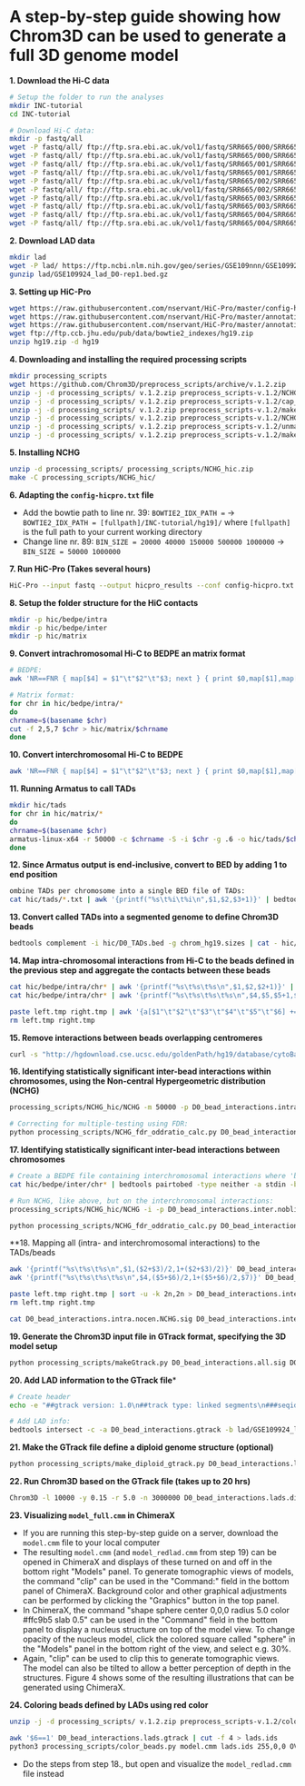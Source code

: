 # A step-by-step guide showing how Chrom3D can be used to generate a full 3D genome model
**1.  Download the Hi-C data**
```bash
# Setup the folder to run the analyses
mkdir INC-tutorial
cd INC-tutorial

# Download Hi-C data:
mkdir -p fastq/all
wget -P fastq/all/ ftp://ftp.sra.ebi.ac.uk/vol1/fastq/SRR665/000/SRR6657510/SRR6657510_1.fastq.gz
wget -P fastq/all/ ftp://ftp.sra.ebi.ac.uk/vol1/fastq/SRR665/000/SRR6657510/SRR6657510_2.fastq.gz
wget -P fastq/all/ ftp://ftp.sra.ebi.ac.uk/vol1/fastq/SRR665/001/SRR6657511/SRR6657511_1.fastq.gz
wget -P fastq/all/ ftp://ftp.sra.ebi.ac.uk/vol1/fastq/SRR665/001/SRR6657511/SRR6657511_2.fastq.gz
wget -P fastq/all/ ftp://ftp.sra.ebi.ac.uk/vol1/fastq/SRR665/002/SRR6657512/SRR6657512_1.fastq.gz
wget -P fastq/all/ ftp://ftp.sra.ebi.ac.uk/vol1/fastq/SRR665/002/SRR6657512/SRR6657512_2.fastq.gz
wget -P fastq/all/ ftp://ftp.sra.ebi.ac.uk/vol1/fastq/SRR665/003/SRR6657513/SRR6657513_1.fastq.gz
wget -P fastq/all/ ftp://ftp.sra.ebi.ac.uk/vol1/fastq/SRR665/003/SRR6657513/SRR6657513_2.fastq.gz
wget -P fastq/all/ ftp://ftp.sra.ebi.ac.uk/vol1/fastq/SRR665/004/SRR6657514/SRR6657514_1.fastq.gz
wget -P fastq/all/ ftp://ftp.sra.ebi.ac.uk/vol1/fastq/SRR665/004/SRR6657514/SRR6657514_2.fastq.gz
```

**2. Download LAD data**
```bash
mkdir lad
wget -P lad/ https://ftp.ncbi.nlm.nih.gov/geo/series/GSE109nnn/GSE109924/suppl/GSE109924_lad_D0-rep1.bed.gz
gunzip lad/GSE109924_lad_D0-rep1.bed.gz
```

**3. Setting up HiC-Pro**
```bash
wget https://raw.githubusercontent.com/nservant/HiC-Pro/master/config-hicpro.txt
wget https://raw.githubusercontent.com/nservant/HiC-Pro/master/annotation/chrom_hg19.sizes
wget https://raw.githubusercontent.com/nservant/HiC-Pro/master/annotation/HindIII_resfrag_hg19.bed
wget ftp://ftp.ccb.jhu.edu/pub/data/bowtie2_indexes/hg19.zip
unzip hg19.zip -d hg19
```

**4. Downloading and installing the required processing scripts**
```bash
mkdir processing_scripts
wget https://github.com/Chrom3D/preprocess_scripts/archive/v.1.2.zip
unzip -j -d processing_scripts/ v.1.2.zip preprocess_scripts-v.1.2/NCHG_hic.zip
unzip -j -d processing_scripts/ v.1.2.zip preprocess_scripts-v.1.2/cap_chr_end.py
unzip -j -d processing_scripts/ v.1.2.zip preprocess_scripts-v.1.2/make_diploid_gtrack.py
unzip -j -d processing_scripts/ v.1.2.zip preprocess_scripts-v.1.2/NCHG_fdr_oddratio_calc.py
unzip -j -d processing_scripts/ v.1.2.zip preprocess_scripts-v.1.2/unmappable_blacklist.bed
unzip -j -d processing_scripts/ v.1.2.zip preprocess_scripts-v.1.2/makeGtrack.py
```

**5. Installing NCHG**
```bash
unzip -d processing_scripts/ processing_scripts/NCHG_hic.zip
make -C processing_scripts/NCHG_hic/
```

**6. Adapting the `config-hicpro.txt` file**
- Add the bowtie path to line nr. 39: `BOWTIE2_IDX_PATH =` -> `BOWTIE2_IDX_PATH = [fullpath]/INC-tutorial/hg19]/` where `[fullpath]` is the full path to your current working directory
- Change line nr. 89: `BIN_SIZE = 20000 40000 150000 500000 1000000` -> `BIN_SIZE = 50000 1000000`

**7. Run HiC-Pro (Takes several hours)**
```bash
HiC-Pro --input fastq --output hicpro_results --conf config-hicpro.txt
```

**8. Setup the folder structure for the HiC contacts**
```bash
mkdir -p hic/bedpe/intra
mkdir -p hic/bedpe/inter
mkdir -p hic/matrix
```

**9. Convert intrachromosomal Hi-C to BEDPE an matrix format**
```bash
# BEDPE:
awk 'NR==FNR { map[$4] = $1"\t"$2"\t"$3; next } { print $0,map[$1],map[$2] }' hicpro_results/hic_results/matrix/all/raw/50000/all_50000_abs.bed  hicpro_results/hic_results/matrix/all/raw/50000/all_50000.matrix  | awk '$4==$7' | awk '{print $4"\t"$5"\t"$6"\t"$7"\t"$8"\t"$9"\t"$3>"hic/bedpe/intra/"$4}'

# Matrix format:
for chr in hic/bedpe/intra/*
do
chrname=$(basename $chr)
cut -f 2,5,7 $chr > hic/matrix/$chrname
done
```
**10. Convert interchromosomal Hi-C to BEDPE**
```bash
awk 'NR==FNR { map[$4] = $1"\t"$2"\t"$3; next } { print $0,map[$1],map[$2] }'  hicpro_results/hic_results/matrix/all/raw/1000000/all_1000000_abs.bed  hicpro_results/hic_results/matrix/all/raw/1000000/all_1000000.matrix  | awk '$4<$7' | awk '{print $4"\t"$5"\t"$6"\t"$7"\t"$8"\t"$9"\t"$3>"hic/bedpe/inter/"$4"_"$7}'
```

**11. Running Armatus to call TADs**
```bash
mkdir hic/tads
for chr in hic/matrix/*
do
chrname=$(basename $chr)
armatus-linux-x64 -r 50000 -c $chrname -S -i $chr -g .6 -o hic/tads/$chrname 
done
```

**12. Since Armatus output is end-inclusive, convert to BED by adding 1 to end position**
```bash
ombine TADs per chromosome into a single BED file of TADs:
cat hic/tads/*.txt | awk '{printf("%s\t%i\t%i\n",$1,$2,$3+1)}' | bedtools sort -g chrom_hg19.sizes | bedtools slop -i stdin -g chrom_hg19.sizes -l 0 -r 1 > hic/D0_TADs.bed
```

**13. Convert called TADs into a segmented genome to define Chrom3D beads**
```bash
bedtools complement -i hic/D0_TADs.bed -g chrom_hg19.sizes | cat - hic/D0_TADs.bed | bedtools sort -g chrom_hg19.sizes | awk '$1!="chrY"' | awk '$1!="chrM"' > D0_beads.bed
```

**14. Map intra-chromosomal interactions from Hi-C to the beads defined in the previous step and aggregate the contacts between these beads**
```bash
cat hic/bedpe/intra/chr* | awk '{printf("%s\t%s\t%s\n",$1,$2,$2+1)}' | bedtools intersect -wao -a stdin -b D0_beads.bed | cut -f 4,5,6 > left.tmp
cat hic/bedpe/intra/chr* | awk '{printf("%s\t%s\t%s\t%s\n",$4,$5,$5+1,$7)}' | bedtools intersect -wao -a stdin -b D0_beads.bed | awk '{printf("%s\t%s\t%s\t%s\n",$5,$6,$7,$4)}' > right.tmp

paste left.tmp right.tmp | awk '{a[$1"\t"$2"\t"$3"\t"$4"\t"$5"\t"$6] += $7} END{for (i in a) print i"\t"a[i]}' |  awk '$2!=$5' | sort -k 2n,2n > D0_bead_interactions.intra.bedpe
rm left.tmp right.tmp
```

**15. Remove interactions between beads overlapping centromeres**
```bash
curl -s "http://hgdownload.cse.ucsc.edu/goldenPath/hg19/database/cytoBand.txt.gz" | gunzip -c | grep acen | bedtools pairtobed -a D0_bead_interactions.intra.bedpe -b stdin -type neither > D0_bead_interactions.intra.nocen.bedpe
```

**16. Identifying statistically significant inter-bead interactions within chromosomes, using the Non-central Hypergeometric distribution (NCHG)**
```bash
processing_scripts/NCHG_hic/NCHG -m 50000 -p D0_bead_interactions.intra.nocen.bedpe > D0_bead_interactions.intra.nocen.NCHG.out

# Correcting for multiple-testing using FDR:
python processing_scripts/NCHG_fdr_oddratio_calc.py D0_bead_interactions.intra.nocen.NCHG.out fdr_bh 2 0.01 > D0_bead_interactions.intra.nocen.NCHG.sig
```
**17. Identifying statistically significant inter-bead interactions between chromosomes**
```bash
# Create a BEDPE file containing interchromosomal interactions where 'blacklisted' regions are removed:
cat hic/bedpe/inter/chr* | bedtools pairtobed -type neither -a stdin -b processing_scripts/unmappable_blacklist.bed | python processing_scripts/cap_chr_end.py chrom_hg19.sizes > D0_bead_interactions.inter.noblist.bedpe

# Run NCHG, like above, but on the interchromosomal interactions: 
processing_scripts/NCHG_hic/NCHG -i -p D0_bead_interactions.inter.noblist.bedpe > D0_bead_interactions.inter.noblist.NCHG.out

python processing_scripts/NCHG_fdr_oddratio_calc.py D0_bead_interactions.inter.noblist.NCHG.out fdr_bh 2 0.01 > D0_bead_interactions.inter.noblist.NCHG.sig

```
**18. Mapping all (intra- and interchromosomal interactions) to the TADs/beads
```bash
awk '{printf("%s\t%s\t%s\n",$1,($2+$3)/2,1+($2+$3)/2)}' D0_bead_interactions.inter.noblist.NCHG.sig | bedtools intersect -wao -a stdin -b D0_beads.bed | cut -f 4,5,6 > left.tmp
awk '{printf("%s\t%s\t%s\t%s\n",$4,($5+$6)/2,1+($5+$6)/2,$7)}' D0_bead_interactions.inter.noblist.NCHG.sig | bedtools intersect -wao -a stdin -b D0_beads.bed | awk '{printf("%s\t%s\t%s\t%s\n",$5,$6,$7,$4)}' > right.tmp

paste left.tmp right.tmp | sort -u -k 2n,2n > D0_bead_interactions.inter.noblist.NCHG.tadwise.sig
rm left.tmp right.tmp

cat D0_bead_interactions.intra.nocen.NCHG.sig D0_bead_interactions.inter.noblist.NCHG.tadwise.sig | awk '$2!=-1 && $5!=-1' > D0_bead_interactions.all.sig
```

**19. Generate the Chrom3D input file in GTrack format, specifying the 3D model setup**
```bash
python processing_scripts/makeGtrack.py D0_bead_interactions.all.sig D0_beads.bed > D0_bead_interactions.gtrack
```

**20. Add LAD information to the GTrack file***
```bash
# Create header
echo -e "##gtrack version: 1.0\n##track type: linked segments\n###seqid\tstart\tend\tid\tradius\tperiphery\tedges" > D0_bead_interactions.lads.gtrack

# Add LAD info:
bedtools intersect -c -a D0_bead_interactions.gtrack -b lad/GSE109924_lad_D0-rep1.bed | awk '{if($7>=1) print $1 "\t" $2 "\t" $3 "\t" $4 "\t" $5 "\t1\t" $6; else  print $1 "\t" $2 "\t" $3 "\t" $4 "\t" $5 "\t.\t" $6}' >> D0_bead_interactions.lads.gtrack
```

**21. Make the GTrack file define a diploid genome structure (optional)**
```bash
python processing_scripts/make_diploid_gtrack.py D0_bead_interactions.lads.gtrack > D0_bead_interactions.lads.diploid.gtrack
```

**22. Run Chrom3D based on the GTrack file (takes up to 20 hrs)**
```bash
Chrom3D -l 10000 -y 0.15 -r 5.0 -n 3000000 D0_bead_interactions.lads.diploid.gtrack > model_full.cmm 2> model_full.err 
```

**23. Visualizing `model_full.cmm` in ChimeraX**
- If you are running this step-by-step guide on a server, download the `model.cmm` file to your local computer
- The resulting `model.cmm` (and `model_redlad.cmm` from step 19) can be opened in ChimeraX and displays of these turned on and off in the bottom right "Models" panel. To generate tomographic views of models, the command "clip" can be used in the "Command:" field in the bottom panel of ChimeraX. Background color and other graphical adjustments can be performed by clicking the "Graphics" button in the top panel.
- In ChimeraX, the command "shape sphere center 0,0,0 radius 5.0 color #ffc9b5 slab 0.5" can be used in the "Command" field in the bottom panel to display a nucleus structure on top of the model view. To change opacity of the nucleus model, click the colored square called "sphere" in the "Models" panel in the bottom right of the view, and select e.g. 30%. 
- Again, "clip" can be used to clip this to generate tomographic views. The model can also be tilted to allow a better perception of depth in the structures. Figure 4 shows some of the resulting illustrations that can be generated using ChimeraX.


**24. Coloring beads defined by LADs using red color**
```bash
unzip -j -d processing_scripts/ v.1.2.zip preprocess_scripts-v.1.2/color_beads.py

awk '$6==1' D0_bead_interactions.lads.gtrack | cut -f 4 > lads.ids
python3 processing_scripts/color_beads.py model.cmm lads.ids 255,0,0 OVERRIDE > model_redlad.cmm
```
- Do the steps from step 18., but open and visualize the `model_redlad.cmm` file instead
